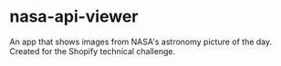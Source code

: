 # nasa-api-viewer
An app that shows images from NASA's astronomy picture of the day. Created for the Shopify technical challenge.